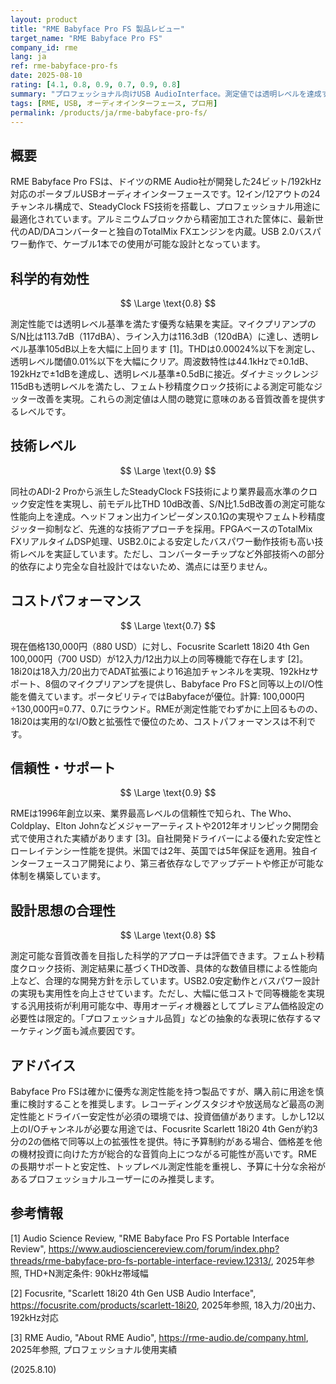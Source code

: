 ```yaml
---
layout: product
title: "RME Babyface Pro FS 製品レビュー"
target_name: "RME Babyface Pro FS"
company_id: rme
lang: ja
ref: rme-babyface-pro-fs
date: 2025-08-10
rating: [4.1, 0.8, 0.9, 0.7, 0.9, 0.8]
summary: "プロフェッショナル向けUSB AudioInterface。測定値では透明レベルを達成するが、コストパフォーマンスは厳しい。"
tags: [RME, USB, オーディオインターフェース, プロ用]
permalink: /products/ja/rme-babyface-pro-fs/
---
```

## 概要

RME Babyface Pro FSは、ドイツのRME Audio社が開発した24ビット/192kHz対応のポータブルUSBオーディオインターフェースです。12イン/12アウトの24チャンネル構成で、SteadyClock FS技術を搭載し、プロフェッショナル用途に最適化されています。アルミニウムブロックから精密加工された筐体に、最新世代のAD/DAコンバーターと独自のTotalMix FXエンジンを内蔵。USB 2.0バスパワー動作で、ケーブル1本での使用が可能な設計となっています。

## 科学的有効性

$$ \Large \text{0.8} $$

測定性能では透明レベル基準を満たす優秀な結果を実証。マイクプリアンプのS/N比は113.7dB（117dBA）、ライン入力は116.3dB（120dBA）に達し、透明レベル基準105dB以上を大幅に上回ります [1]。THDは0.00024%以下を測定し、透明レベル閾値0.01%以下を大幅にクリア。周波数特性は44.1kHzで±0.1dB、192kHzで±1dBを達成し、透明レベル基準±0.5dBに接近。ダイナミックレンジ115dBも透明レベルを満たし、フェムト秒精度クロック技術による測定可能なジッター改善を実現。これらの測定値は人間の聴覚に意味のある音質改善を提供するレベルです。

## 技術レベル

$$ \Large \text{0.9} $$

同社のADI-2 Proから派生したSteadyClock FS技術により業界最高水準のクロック安定性を実現し、前モデル比THD 10dB改善、S/N比1.5dB改善の測定可能な性能向上を達成。ヘッドフォン出力インピーダンス0.1Ωの実現やフェムト秒精度ジッター抑制など、先進的な技術アプローチを採用。FPGAベースのTotalMix FXリアルタイムDSP処理、USB2.0による安定したバスパワー動作技術も高い技術レベルを実証しています。ただし、コンバーターチップなど外部技術への部分的依存により完全な自社設計ではないため、満点には至りません。

## コストパフォーマンス

$$ \Large \text{0.7} $$

現在価格130,000円（880 USD）に対し、Focusrite Scarlett 18i20 4th Gen 100,000円（700 USD）が12入力/12出力以上の同等機能で存在します [2]。18i20は18入力/20出力でADAT拡張により16追加チャンネルを実現、192kHzサポート、8個のマイクプリアンプを提供し、Babyface Pro FSと同等以上のI/O性能を備えています。ポータビリティではBabyfaceが優位。計算: 100,000円÷130,000円=0.77、0.7にラウンド。RMEが測定性能でわずかに上回るものの、18i20は実用的なI/O数と拡張性で優位のため、コストパフォーマンスは不利です。

## 信頼性・サポート

$$ \Large \text{0.9} $$

RMEは1996年創立以来、業界最高レベルの信頼性で知られ、The Who、Coldplay、Elton Johnなどメジャーアーティストや2012年オリンピック開閉会式で使用された実績があります [3]。自社開発ドライバーによる優れた安定性とローレイテンシー性能を提供。米国では2年、英国では5年保証を適用。独自インターフェースコア開発により、第三者依存なしでアップデートや修正が可能な体制を構築しています。

## 設計思想の合理性

$$ \Large \text{0.8} $$

測定可能な音質改善を目指した科学的アプローチは評価できます。フェムト秒精度クロック技術、測定結果に基づくTHD改善、具体的な数値目標による性能向上など、合理的な開発方針を示しています。USB2.0安定動作とバスパワー設計の実現も実用性を向上させています。ただし、大幅に低コストで同等機能を実現する汎用技術が利用可能な中、専用オーディオ機器としてプレミアム価格設定の必要性は限定的。「プロフェッショナル品質」などの抽象的な表現に依存するマーケティング面も減点要因です。

## アドバイス

Babyface Pro FSは確かに優秀な測定性能を持つ製品ですが、購入前に用途を慎重に検討することを推奨します。レコーディングスタジオや放送局など最高の測定性能とドライバー安定性が必須の環境では、投資価値があります。しかし12以上のI/Oチャンネルが必要な用途では、Focusrite Scarlett 18i20 4th Genが約3分の2の価格で同等以上の拡張性を提供。特に予算制約がある場合、価格差を他の機材投資に向けた方が総合的な音質向上につながる可能性が高いです。RMEの長期サポートと安定性、トップレベル測定性能を重視し、予算に十分な余裕があるプロフェッショナルユーザーにのみ推奨します。

## 参考情報

[1] Audio Science Review, "RME Babyface Pro FS Portable Interface Review", https://www.audiosciencereview.com/forum/index.php?threads/rme-babyface-pro-fs-portable-interface-review.12313/, 2025年参照, THD+N測定条件: 90kHz帯域幅

[2] Focusrite, "Scarlett 18i20 4th Gen USB Audio Interface", https://focusrite.com/products/scarlett-18i20, 2025年参照, 18入力/20出力、192kHz対応

[3] RME Audio, "About RME Audio", https://rme-audio.de/company.html, 2025年参照, プロフェッショナル使用実績

(2025.8.10)